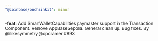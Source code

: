 ```yaml
---
"@coinbase/onchainkit": minor
---
```


-**feat**: Add SmartWalletCapabilities paymaster support in the Transaction Component. Remove AppBaseSepolia. General clean up. Bug fixes. By @ilikesymmetry @cpcramer #893
